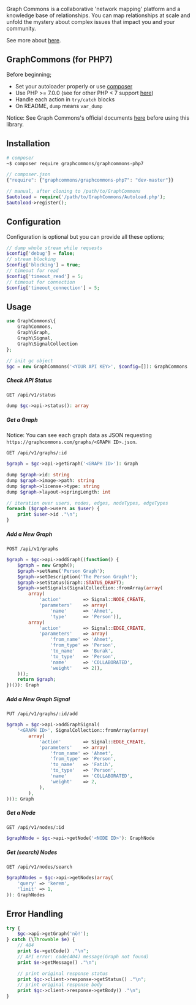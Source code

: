 Graph Commons is a collaborative 'network mapping' platform and a knowledge base of relationships. You can map relationships at scale and unfold the mystery about complex issues that impact you and your community.

See more about [here](//graphcommons.com/about).

## GraphCommons (for PHP7)

Before beginning;

- Set your autoloader properly or use [composer](//getcomposer.org)
- Use PHP >= 7.0.0 (see for other PHP < 7 support [here](//github.com/graphcommons/graphcommons-php))
- Handle each action in `try/catch` blocks
- On README, `dump` means `var_dump`

Notice: See Graph Commons's official documents [here](//graphcommons.github.io/api-v1/) before using this library.

## Installation
```bash
# composer
~$ composer require graphcommons/graphcommons-php7
```

```js
// composer.json
{"require": {"graphcommons/graphcommons-php7": "dev-master"}}
```

```php
// manual, after cloning to /path/to/GraphCommons
$autoload = require('/path/to/GraphCommons/Autoload.php');
$autoload->register();
```

## Configuration
Configuration is optional but you can provide all these options;
```php
// dump whole stream while requests
$config['debug'] = false;
// stream blocking
$config['blocking'] = true;
// timeout for read
$config['timeout_read'] = 5;
// timeout for connection
$config['timeout_connection'] = 5;
```

## Usage
```php
use GraphCommons\{
    GraphCommons,
    Graph\Graph,
    Graph\Signal,
    Graph\SignalCollection
};

// init gc object
$gc = new GraphCommons('<YOUR API KEY>', $config=[]): GraphCommons
```

##### Check API Status
`GET /api/v1/status`

```php
dump $gc->api->status(): array
```

##### Get a Graph

Notice: You can see each graph data as JSON requesting `https://graphcommons.com/graphs/<GRAPH ID>.json`.

`GET /api/v1/graphs/:id`

```php
$graph = $gc->api->getGraph('<GRAPH ID>'): Graph

dump $graph->id: string
dump $graph->image->path: string
dump $graph->license->type: string
dump $graph->layout->springLength: int

// iteration over users, nodes, edges, nodeTypes, edgeTypes
foreach ($graph->users as $user) {
    print $user->id ."\n";
}
```

##### Add a New Graph
`POST /api/v1/graphs`

```php
$graph = $gc->api->addGraph((function() {
    $graph = new Graph();
    $graph->setName('Person Graph');
    $graph->setDescription('The Person Graph!');
    $graph->setStatus(Graph::STATUS_DRAFT);
    $graph->setSignals(SignalCollection::fromArray(array(
        array(
            'action'        => Signal::NODE_CREATE,
            'parameters'    => array(
                'name'      => 'Ahmet',
                'type'      => 'Person')),
        array(
            'action'        => Signal::EDGE_CREATE,
            'parameters'    => array(
                'from_name' => 'Ahmet',
                'from_type' => 'Person',
                'to_name'   => 'Burak',
                'to_type'   => 'Person',
                'name'      => 'COLLABORATED',
                'weight'    => 2)),
    )));
    return $graph;
})()): Graph
```

##### Add a New Graph Signal
`PUT /api/v1/graphs/:id/add`

```php
$graph = $gc->api->addGraphSignal(
    '<GRAPH ID>', SignalCollection::fromArray(array(
        array(
            'action'        => Signal::EDGE_CREATE,
            'parameters'    => array(
                'from_name' => 'Ahmet',
                'from_type' => 'Person',
                'to_name'   => 'Fatih',
                'to_type'   => 'Person',
                'name'      => 'COLLABORATED',
                'weight'    => 2,
            ),
        ),
))): Graph
```

##### Get a Node
`GET /api/v1/nodes/:id`

```php
$graphNode = $gc->api->getNode('<NODE ID>'): GraphNode
```

##### Get (search) Nodes
`GET /api/v1/nodes/search`

```php
$graphNodes = $gc->api->getNodes(array(
    'query' => 'kerem',
    'limit' => 1,
)): GraphNodes
```

## Error Handling
```php
try {
    $gc->api->getGraph('nö!');
} catch (\Throwable $e) {
    // 404
    print $e->getCode() ."\n";
    // API error: code(404) message(Graph not found)
    print $e->getMessage() ."\n";

    // print original response status
    print $gc->client->response->getStatus() ."\n";
    // print original response body
    print $gc->client->response->getBody() ."\n";
}
```
